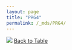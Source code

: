 ```yaml
---
layout: page
title: "PRG4"
permalink: /_mds/PRG4/
---
```


![](../../alns_9.28.22/aln_5HSAA084384_0.990.png?raw=true
)
[Back to Table](../../display)
